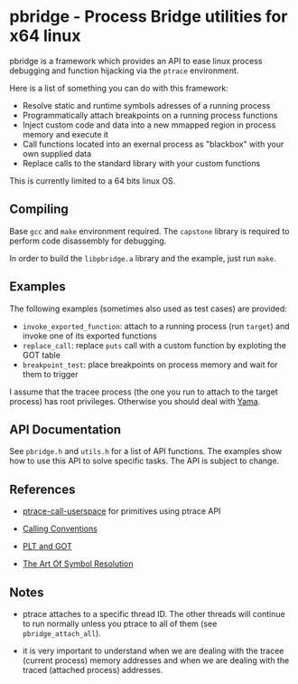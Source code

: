# pbridge - Process Bridge utilities for x64 linux

pbridge is a framework which provides an API to ease linux process debugging and
function hijacking via the `ptrace` environment.

Here is a list of something you can do with this framework:

- Resolve static and runtime symbols adresses of a running process
- Programmatically attach breakpoints on a running process functions
- Inject custom code and data into a new mmapped region in process memory and execute it
- Call functions located into an exernal process as "blackbox" with your own supplied data
- Replace calls to the standard library with your custom functions

This is currently limited to a 64 bits linux OS.

Compiling
---------

Base `gcc` and `make` environment required.
The `capstone` library is required to perform code disassembly for debugging.

In order to build the `libpbridge.a` library and the example, just run `make`.

Examples
--------

The following examples (sometimes also used as test cases) are provided:

- `invoke_exported_function`: attach to a running process (run `target`) and invoke one of its exported functions
- `replace_call`: replace `puts` call with a custom function by exploting the GOT table
- `breakpoint_test`: place breakpoints on process memory and wait for them to trigger

I assume that the tracee process (the one you run to attach to the target process) has
root privileges. Otherwise you should deal with [Yama](https://www.kernel.org/doc/Documentation/security/Yama.txt).

API Documentation
-----------------

See `pbridge.h` and `utils.h` for a list of API functions. The examples show how
to use this API to solve specific tasks. The API is subject to change.

References
----------

- [ptrace-call-userspace](https://github.com/eklitzke/ptrace-call-userspace) for
  primitives using ptrace API

- [Calling Conventions](https://wiki.osdev.org/Calling_Conventions)

- [PLT and GOT](https://www.technovelty.org/linux/plt-and-got-the-key-to-code-sharing-and-dynamic-libraries.html)

- [The Art Of Symbol Resolution](https://0x00sec.org/t/linux-internals-the-art-of-symbol-resolution/1488)

Notes
-----
- ptrace attaches to a specific thread ID. The other threads will continue to run
  normally unless you ptrace to all of them (see `pbridge_attach_all`).

- it is very important to understand when we are dealing with the tracee (current
  process) memory addresses and when we are dealing with the traced (attached
  process) addresses.
